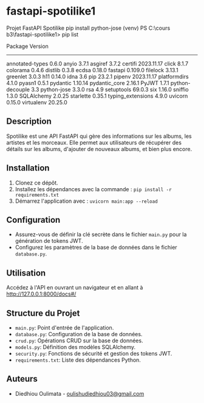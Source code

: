 # fastapi-spotilike1
Projet FastAPI Spotilike
pip install python-jose
(venv) PS C:\cours b3\fastapi-spotilike1> pip list
>>
Package           Version
----------------- ----------
annotated-types   0.6.0
anyio             3.7.1
asgiref           3.7.2
certifi           2023.11.17
click             8.1.7
colorama          0.4.6
distlib           0.3.8
ecdsa             0.18.0
fastapi           0.109.0
filelock          3.13.1
greenlet          3.0.3
h11               0.14.0
idna              3.6
pip               23.2.1
pipenv            2023.11.17
platformdirs      4.1.0
pyasn1            0.5.1
pydantic          1.10.14
pydantic_core     2.16.1
PyJWT             1.7.1
python-decouple   3.3
python-jose       3.3.0
rsa               4.9
setuptools        69.0.3
six               1.16.0
sniffio           1.3.0
SQLAlchemy        2.0.25
starlette         0.35.1
typing_extensions 4.9.0
uvicorn           0.15.0
virtualenv        20.25.0

## Description
Spotilike est une API FastAPI qui gère des informations sur les albums, les artistes et les morceaux. Elle permet aux utilisateurs de récupérer des détails sur les albums, d'ajouter de nouveaux albums, et bien plus encore.

## Installation
1. Clonez ce dépôt.
2. Installez les dépendances avec la commande : `pip install -r requirements.txt`
3. Démarrez l'application avec : `uvicorn main:app --reload`

## Configuration
- Assurez-vous de définir la clé secrète dans le fichier `main.py` pour la génération de tokens JWT.
- Configurez les paramètres de la base de données dans le fichier `database.py`.

## Utilisation
 Accédez à l'API en ouvrant un navigateur et en allant à http://127.0.0.1:8000/docs#/

## Structure du Projet
- `main.py`: Point d'entrée de l'application.
- `database.py`: Configuration de la base de données.
- `crud.py`: Opérations CRUD sur la base de données.
- `models.py`: Définition des modèles SQLAlchemy.
- `security.py`: Fonctions de sécurité et gestion des tokens JWT.
- `requirements.txt`: Liste des dépendances Python.

## Auteurs
- Diedhiou Oulimata - oulishudiedhiou03@gmail.com

##
##
##
##
##